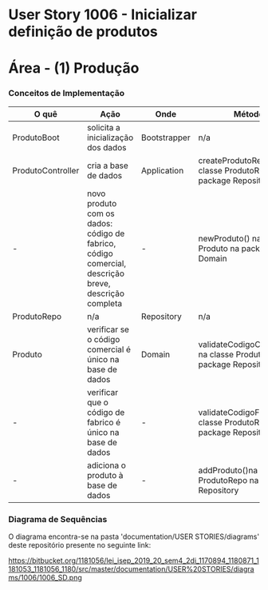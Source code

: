 # User Story 1006 - Inicializar definição de produtos 



# Área - (1) Produção

### Conceitos de Implementação

| O quê             | Ação                                                         | Onde         | Método                                                       |
| ----------------- | ------------------------------------------------------------ | ------------ | ------------------------------------------------------------ |
| ProdutoBoot       | solicita a inicialização dos dados                           | Bootstrapper | n/a                                                          |
| ProdutoController | cria a base de dados                                         | Application  | createProdutoRepo() na classe ProdutoRepo na package Repository |
| -                 | novo produto com os dados: código de fabrico, código comercial, descrição breve, descrição completa | -            | newProduto() na classe Produto na package Domain             |
| ProdutoRepo       | n/a                                                          | Repository   | n/a                                                          |
| Produto           | verificar se o código comercial é único na base de dados     | Domain       | validateCodigoComercial() na classe ProdutoRepo na package Repository |
| -                 | verificar que o código de fabrico é único na base de dados   | -            | validateCodigoFabrico()na classe ProdutoRepo na package Repository |
| -                 | adiciona o produto à base de dados                           | -            | addProduto()na classe ProdutoRepo na package Repository      |

### Diagrama de Sequências
O diagrama encontra-se na pasta 'documentation/USER STORIES/diagrams' deste repositório presente no seguinte link:

https://bitbucket.org/1181056/lei_isep_2019_20_sem4_2di_1170894_1180871_1181053_1181056_1180/src/master/documentation/USER%20STORIES/diagrams/1006/1006_SD.png